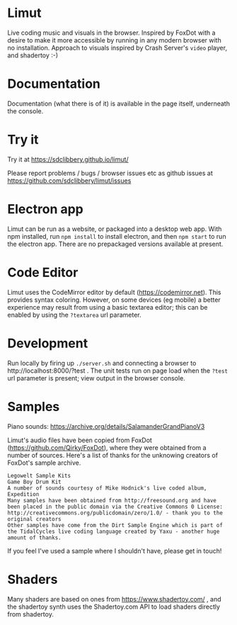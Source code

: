 # Limut

Live coding music and visuals in the browser. Inspired by FoxDot with a desire to make it more accessible by running in any modern browser with no installation. Approach to visuals inspired by Crash Server's `video` player, and shadertoy :-)

# Documentation

Documentation (what there is of it) is available in the page itself, underneath the console.

# Try it

Try it at https://sdclibbery.github.io/limut/

Please report problems / bugs / browser issues etc as github issues at https://github.com/sdclibbery/limut/issues

# Electron app

Limut can be run as a website, or packaged into a desktop web app. With npm installed, run `npm install` to install electron, and then `npm start` to run the electron app. There are no prepackaged versions available at present.

# Code Editor

Limut uses the CodeMirror editor by default (https://codemirror.net). This provides syntax coloring. However, on some devices (eg mobile) a better experience may result from using a basic textarea editor; this can be enabled by using the `?textarea` url parameter.

# Development

Run locally by firing up `./server.sh` and connecting a browser to http://localhost:8000/?test . The unit tests run on page load when the `?test` url parameter is present; view output in the browser console.

# Samples

Piano sounds: https://archive.org/details/SalamanderGrandPianoV3

Limut's audio files have been copied from FoxDot (https://github.com/Qirky/FoxDot), where they were obtained from a number of sources. Here's a list of thanks for the unknowing creators of FoxDot's sample archive.

    Legowelt Sample Kits
    Game Boy Drum Kit
    A number of sounds courtesy of Mike Hodnick's live coded album, Expedition
    Many samples have been obtained from http://freesound.org and have been placed in the public domain via the Creative Commons 0 License: http://creativecommons.org/publicdomain/zero/1.0/ - thank you to the original creators
    Other samples have come from the Dirt Sample Engine which is part of the TidalCycles live coding language created by Yaxu - another huge amount of thanks.

If you feel I've used a sample where I shouldn't have, please get in touch!

# Shaders

Many shaders are based on ones from https://www.shadertoy.com/ , and the shadertoy synth uses the Shadertoy.com API to load shaders directly from shadertoy.